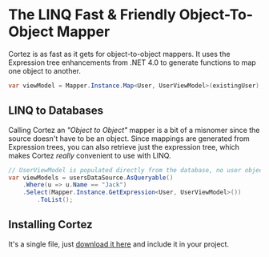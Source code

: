 The LINQ Fast & Friendly Object-To-Object Mapper
================================================

Cortez is as fast as it gets for object-to-object mappers. It uses the
Expression tree enhancements from .NET 4.0 to generate functions 
to map one object to another.

```csharp
var viewModel = Mapper.Instance.Map<User, UserViewModel>(existingUser);
```

LINQ to Databases
-----------------

Calling Cortez an _"Object to Object"_ mapper is a bit of a misnomer since
the source doesn't have to be an object. Since mappings are generated from
Expression trees, you can also retrieve just the expression tree, which 
makes Cortez _really_ convenient to use with LINQ.

```csharp
// UserViewModel is populated directly from the database, no user object is instantiated. 
var viewModels = usersDataSource.AsQueryable()
    .Where(u => u.Name == "Jack")
    .Select(Mapper.Instance.GetExpression<User, UserViewModel>())
		.ToList();
```

Installing Cortez
------------

It's a single file, just [download it here][1] and include it in your
project.

 [1]: https://github.com/tkellogg/Cortez/blob/master/Cortez/Mapper.cs
